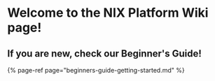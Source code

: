 # Welcome to the NIX Platform Wiki page!

## If you are new, check our Beginner's Guide!

{% page-ref page="beginners-guide-getting-started.md" %}



